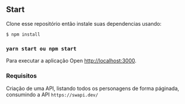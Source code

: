 ## Start

Clone esse repositório então instale suas dependencias usando:

```bash
$ npm install
```

### `yarn start ou npm start`

Para executar a aplicação
Open [http://localhost:3000](http://localhost:3000).

### Requisitos

Criação de uma API, listando todos os personagens de forma páginada, consumindo a API `https://swapi.dev/`

